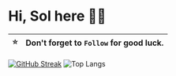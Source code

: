 # Hi, Sol here 👋🏻


| :star: | Don't forget to `Follow` for good luck. |
| :-------: | :-------------------------------------------------------------------------------------------------------- |


[![GitHub Streak](https://streak-stats.demolab.com?user=solahidris&theme=dark&hide_border=true)](https://git.io/streak-stats)
![Top Langs](https://github-readme-stats.vercel.app/api/top-langs/?username=solahidris&hide_progress=true&theme=dark)
